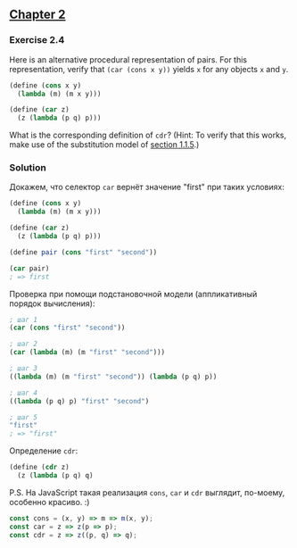 ## [Chapter 2](../index.md#2-Building-Abstractions-with-Data)

### Exercise 2.4

Here is an alternative procedural representation of pairs. For this representation, verify that `(car (cons x y))` yields `x` for any objects `x` and `y`.

```scheme
(define (cons x y)
  (lambda (m) (m x y)))

(define (car z)
  (z (lambda (p q) p)))
```

What is the corresponding definition of `cdr`? (Hint: To verify that this works, make use of the substitution model of [section 1.1.5](https://mitpress.mit.edu/sites/default/files/sicp/full-text/book/book-Z-H-10.html#%_sec_1.1.5).)

### Solution

Докажем, что селектор `car` вернёт значение "first" при таких условиях:

```scheme
(define (cons x y)
  (lambda (m) (m x y)))

(define (car z)
  (z (lambda (p q) p)))

(define pair (cons "first" "second"))

(car pair)
; => first
```

Проверка при помощи подстановочной модели (аппликативный порядок вычисления):

```scheme
; шаг 1
(car (cons "first" "second"))

; шаг 2
(car (lambda (m) (m "first" "second")))

; шаг 3
((lambda (m) (m "first" "second")) (lambda (p q) p))

; шаг 4
((lambda (p q) p) "first" "second")

; шаг 5
"first"
; => "first"
```

Определение `cdr`:

```scheme
(define (cdr z)
  (z (lambda (p q) q)
```

P.S. На JavaScript такая реализация `cons`, `car` и `cdr` выглядит, по-моему, особенно красиво. :)

```javascript
const cons = (x, y) => m => m(x, y);
const car = z => z(p => p);
const cdr = z => z((p, q) => q);
```

